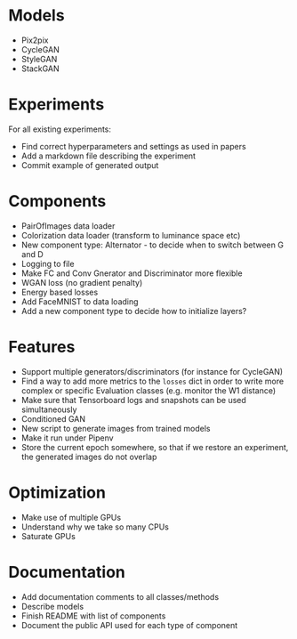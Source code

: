 # Models

* Pix2pix
* CycleGAN
* StyleGAN
* StackGAN

# Experiments

For all existing experiments:

* Find correct hyperparameters and settings as used in papers
* Add a markdown file describing the experiment
* Commit example of generated output

# Components

* PairOfImages data loader
* Colorization data loader (transform to luminance space etc)
* New component type: Alternator - to decide when to switch between G and D
* Logging to file
* Make FC and Conv Gnerator and Discriminator more flexible
* WGAN loss (no gradient penalty)
* Energy based losses
* Add FaceMNIST to data loading
* Add a new component type to decide how to initialize layers?

# Features

* Support multiple generators/discriminators (for instance for CycleGAN)
* Find a way to add more metrics to the `losses` dict in order to write more
  complex or specific Evaluation classes (e.g. monitor the W1 distance)
* Make sure that Tensorboard logs and snapshots can be used simultaneously
* Conditioned GAN
* New script to generate images from trained models
* Make it run under Pipenv
* Store the current epoch somewhere, so that if we restore an experiment, the
  generated images do not overlap

# Optimization

* Make use of multiple GPUs
* Understand why we take so many CPUs
* Saturate GPUs

# Documentation

* Add documentation comments to all classes/methods
* Describe models
* Finish README with list of components
* Document the public API used for each type of component